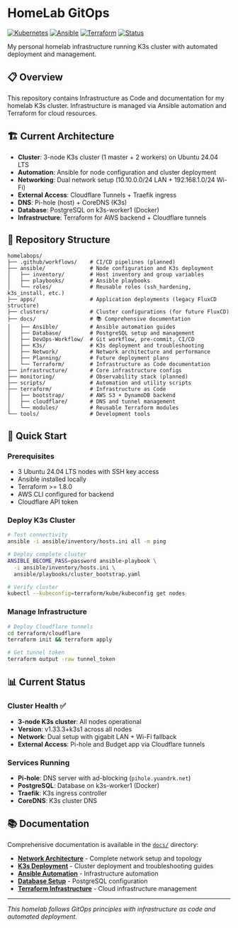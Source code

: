 # HomeLab GitOps

[![Kubernetes](https://img.shields.io/badge/k3s-v1.33.3-green)](https://k3s.io/)
[![Ansible](https://img.shields.io/badge/Ansible-automated-red)](https://ansible.com/)
[![Terraform](https://img.shields.io/badge/Terraform-AWS%20%2B%20Cloudflare-purple)](https://terraform.io/)
[![Status](https://img.shields.io/badge/Status-Operational-brightgreen)]()

My personal homelab infrastructure running K3s cluster with automated deployment and management.

## 📋 Overview

This repository contains Infrastructure as Code and documentation for my homelab K3s cluster. Infrastructure is managed via Ansible automation and Terraform for cloud resources.

## 🏗️ Current Architecture

- **Cluster**: 3-node K3s cluster (1 master + 2 workers) on Ubuntu 24.04 LTS
- **Automation**: Ansible for node configuration and cluster deployment
- **Networking**: Dual network setup (10.10.0.0/24 LAN + 192.168.1.0/24 Wi-Fi)
- **External Access**: Cloudflare Tunnels + Traefik ingress
- **DNS**: Pi-hole (host) + CoreDNS (K3s)
- **Database**: PostgreSQL on k3s-worker1 (Docker)
- **Infrastructure**: Terraform for AWS backend + Cloudflare tunnels

## 📁 Repository Structure

```
homelabops/
├── .github/workflows/    # CI/CD pipelines (planned)
├── ansible/              # Node configuration and K3s deployment
│   ├── inventory/        # Host inventory and group variables
│   ├── playbooks/        # Ansible playbooks
│   └── roles/            # Reusable roles (ssh_hardening, k3s_install, etc.)
├── apps/                 # Application deployments (legacy FluxCD structure)
├── clusters/             # Cluster configurations (for future FluxCD)
├── docs/                 # 📚 Comprehensive documentation
│   ├── Ansible/          # Ansible automation guides
│   ├── Database/         # PostgreSQL setup and management
│   ├── DevOps-Workflow/  # Git workflow, pre-commit, CI/CD
│   ├── K3s/              # K3s deployment and troubleshooting
│   ├── Network/          # Network architecture and performance
│   ├── Planning/         # Future deployment plans
│   └── Terraform/        # Infrastructure as Code documentation
├── infrastructure/       # Core infrastructure configs
├── monitoring/           # Observability stack (planned)
├── scripts/              # Automation and utility scripts
├── terraform/            # Infrastructure as Code
│   ├── bootstrap/        # AWS S3 + DynamoDB backend
│   ├── cloudflare/       # DNS and tunnel management
│   └── modules/          # Reusable Terraform modules
└── tools/                # Development tools
```

## 🚀 Quick Start

### Prerequisites
- 3 Ubuntu 24.04 LTS nodes with SSH key access
- Ansible installed locally
- Terraform >= 1.8.0
- AWS CLI configured for backend
- Cloudflare API token

### Deploy K3s Cluster
```bash
# Test connectivity
ansible -i ansible/inventory/hosts.ini all -m ping

# Deploy complete cluster
ANSIBLE_BECOME_PASS=password ansible-playbook \
  -i ansible/inventory/hosts.ini \
  ansible/playbooks/cluster_bootstrap.yaml

# Verify cluster
kubectl --kubeconfig=terraform/kube/kubeconfig get nodes
```

### Manage Infrastructure
```bash
# Deploy Cloudflare tunnels
cd terraform/cloudflare
terraform init && terraform apply

# Get tunnel token
terraform output -raw tunnel_token
```

## 📊 Current Status

### Cluster Health ✅
- **3-node K3s cluster**: All nodes operational
- **Version**: v1.33.3+k3s1 across all nodes
- **Network**: Dual setup with gigabit LAN + Wi-Fi fallback
- **External Access**: Pi-hole and Budget app via Cloudflare tunnels

### Services Running
- **Pi-hole**: DNS server with ad-blocking (`pihole.yuandrk.net`)
- **PostgreSQL**: Database on k3s-worker1 (Docker)
- **Traefik**: K3s ingress controller
- **CoreDNS**: K3s cluster DNS

## 📚 Documentation

Comprehensive documentation is available in the [`docs/`](docs/) directory:

- **[Network Architecture](docs/Network/Network-Architecture.md)** - Complete network setup and topology
- **[K3s Deployment](docs/K3s/)** - Cluster deployment and troubleshooting guides  
- **[Ansible Automation](docs/Ansible/Ansible-overview.md)** - Infrastructure automation
- **[Database Setup](docs/Database/)** - PostgreSQL configuration
- **[Terraform Infrastructure](docs/Terraform/)** - Cloud infrastructure management

---

*This homelab follows GitOps principles with infrastructure as code and automated deployment.*
